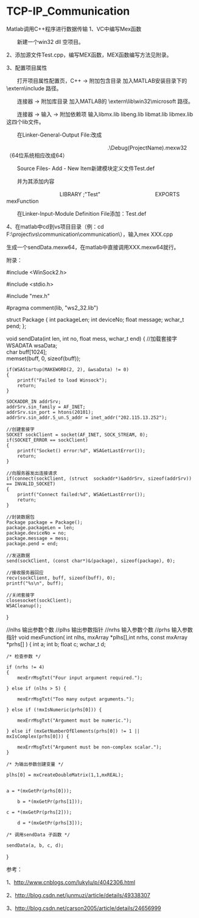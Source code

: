 # TCP-IP_Communication
Matlab调用C++程序进行数据传输
1、VC中编写Mex函数

　　新建一个win32 dll 空项目。

2、添加源文件Test.cpp，编写MEX函数，MEX函数编写方法见附录。

3、配置项目属性　　

　　打开项目属性配置页，C++ -> 附加包含目录 加入MATLAB安装目录下的 \extern\include 路径。

　　连接器 -> 附加库目录 加入MATLAB的 \extern\lib\win32\microsoft 路径。

　　连接器 -> 输入 -> 附加依赖项 输入libmx.lib libeng.lib libmat.lib libmex.lib 这四个lib文件。

　　在Linker-General-Output File:改成

　　　　　　　　　　　　　　　　　　　.\Debug\(ProjectName).mexw32（64位系统相应改成64）

　　Source Files- Add - New Item新建模块定义文件Test.def

　　并为其添加内容

　　　　　　　　　　LIBRARY ;"Test"
　　　　　　　　　　EXPORTS mexFunction

　　在Linker-Input-Module Definition File添加：Test.def

4、在matlab中cd到vs项目目录（例：cd F:\project\vs\communication\communication\），输入mex XXX.cpp

生成一个sendData.mexw64，在matlab中直接调用XXX.mexw64就行。


附录：

#include <WinSock2.h>  

#include <stdio.h>  

#include "mex.h"

#pragma comment(lib, "ws2_32.lib")  

struct Package
{
	int packageLen;
	int deviceNo;
	float message;
	wchar_t pend;
};

void sendData(int len, int no, float mess, wchar_t end)
{
	//加载套接字  
    WSADATA wsaData;  
    char buff[1024];  
    memset(buff, 0, sizeof(buff));  
  
    if(WSAStartup(MAKEWORD(2, 2), &wsaData) != 0)  
    {  
        printf("Failed to load Winsock");  
        return;  
    }  
  
    SOCKADDR_IN addrSrv;  
    addrSrv.sin_family = AF_INET;  
    addrSrv.sin_port = htons(20101);  
    addrSrv.sin_addr.S_un.S_addr = inet_addr("202.115.13.252");  
  
    //创建套接字  
    SOCKET sockClient = socket(AF_INET, SOCK_STREAM, 0);  
    if(SOCKET_ERROR == sockClient)
	{  
        printf("Socket() error:%d", WSAGetLastError());  
        return;  
    }  
  
    //向服务器发出连接请求  
    if(connect(sockClient, (struct  sockaddr*)&addrSrv, sizeof(addrSrv)) == INVALID_SOCKET)
	{  
        printf("Connect failed:%d", WSAGetLastError());  
        return;  
    }        

	//封装数据包
    Package package = Package();
	package.packageLen = len;
	package.deviceNo = no;
	package.message = mess;
	package.pend = end;

    //发送数据  
    send(sockClient, (const char*)&(package), sizeof(package), 0); 

	//接收服务器回应  
    recv(sockClient, buff, sizeof(buff), 0);  
    printf("%s\n", buff);  

    //关闭套接字  
    closesocket(sockClient);  
    WSACleanup(); 
}
 
//nlhs 输出参数个数
//plhs 输出参数指针
//nrhs 输入参数个数
//prhs 输入参数指针
void mexFunction( int nlhs, mxArray *plhs[],int nrhs, const mxArray *prhs[] )
{
	int a;
	int b;
	float c;
	wchar_t d;

	/* 检查参数 */

	if (nrhs != 4) 
	{
		mexErrMsgTxt("Four input argument required.");

	} else if (nlhs > 5) {

		mexErrMsgTxt("Too many output arguments.");

	} else if (!mxIsNumeric(prhs[0])) {

		mexErrMsgTxt("Argument must be numeric.");

	} else if (mxGetNumberOfElements(prhs[0]) != 1 || mxIsComplex(prhs[0])) {

		mexErrMsgTxt("Argument must be non-complex scalar.");
	}

	/* 为输出参数创建变量 */

	plhs[0] = mxCreateDoubleMatrix(1,1,mxREAL);


	a = *(mxGetPr(prhs[0]));

    	b = *(mxGetPr(prhs[1]));

	c = *(mxGetPr(prhs[2]));

    	d = *(mxGetPr(prhs[3]));

	/* 调用sendData 子函数 */

	sendData(a, b, c, d);

}

参考：

1、http://www.cnblogs.com/lukylu/p/4042306.html

2、http://blog.csdn.net/junmuzi/article/details/49338307

3、http://blog.csdn.net/carson2005/article/details/24656999
